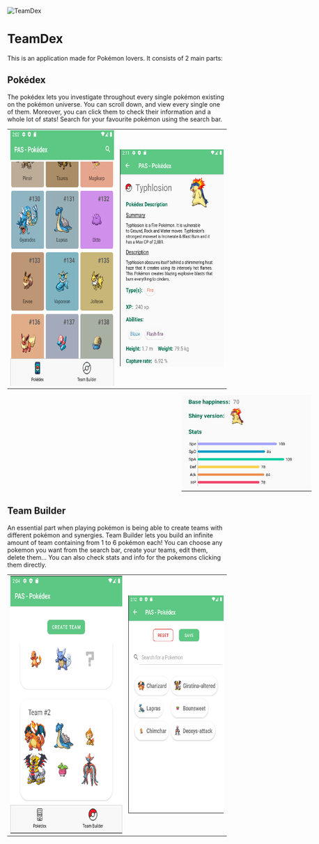 <p style="align:center;">
  <img style="width:450px;height:300px;" src="/pokedex/src/main/res/drawable-xxhdpi/logo.png" alt="TeamDex">
</p>

# TeamDex
 
 This is an application made for Pokémon lovers. It consists of 2 main parts:
 
 ## Pokédex
 The pokédex lets you investigate throughout every single pokémon existing on the pokémon universe. You can scroll down, and view every single one of them. 
 Moreover, you can click them to check their information and a whole lot of stats! Search for your favourite pokémon using the search bar.
 <table style="width:100%;align:center;">
  <tr>
    <td style = "text-align:left;width:33%;"> <img width="354" height="587" src="/pokedex/src/main/res/drawable-xxhdpi/pokedex_overview.png" alt="Pokedex"></td>
    <td style = "text-align:right;width:33%;"> <img width="301" height="498" src="/pokedex/src/main/res/drawable-xxhdpi/pokemon_overview_1.png" alt="pokemon_overview"></td>
  </tr>
</table>
<p style="padding-left:100px;align:center;">
  <img width="299" height="221" src="/pokedex/src/main/res/drawable-xxhdpi/pokemon_overview_2.png" style="padding-left: 300px;" alt="pokemon_overview_2">
</p>

## Team Builder

An essential part when playing pokémon is being able to create teams with different pokémon and synergies. Team Builder lets you build an infinite amount of team containing from 1 to 6 pokémon each! You can choose any pokemon you want from the search bar, create your teams, edit them, delete them... You can also check stats and info for the pokemons clicking them directly.
<table style="width:100%;align:center;">
  <tr>
    <td style="text-align:left;width;33%"> <img width="354" height="591" src="/pokedex/src/main/res/drawable-xxhdpi/teambuilder_overview.png" alt="team_builder"></td>
    <td style="text-align:right;width;33%"> <img width="301" height="500" src="/pokedex/src/main/res/drawable-xxhdpi/team_overview.png" alt="team_overview"></td>
  </tr>
</table>
